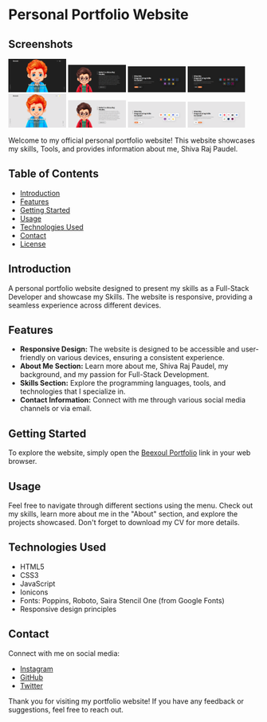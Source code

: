  # Personal Portfolio Website

## Screenshots

<img src="./Screenshot/ScreenShot_Dark_Theme_1.png" width="23%"></img> <img src="./screenshot/ScreenShot_Dark_Theme_2.png" width="23%"></img> <img src="./screenshot/ScreenShot_Dark_Theme_3.png" width="23%"></img> <img src="./Screenshot/ScreenShot_Dark_Theme_4.png" width="23%"></img> <img src="./screenshot/ScreenShot_White_Theme_1.png" width="23%"></img> <img src="./screenshot/ScreenShot_White_Theme_2.png" width="23%"></img> <img src="./screenshot/ScreenShot_White_Theme_3.png" width="23%"></img> <img src="./screenshot/ScreenShot_White_Theme_4.png" width="23%"></img> 

Welcome to my official personal portfolio website! This website showcases my skills, Tools, and provides information about me, Shiva Raj Paudel.

## Table of Contents

- [Introduction](#introduction)
- [Features](#features)
- [Getting Started](#getting-started)
- [Usage](#usage)
- [Technologies Used](#technologies-used)
- [Contact](#contact)
- [License](#license)

## Introduction
A personal portfolio website designed to present my skills as a Full-Stack Developer and showcase my Skills. The website is responsive, providing a seamless experience across different devices.

## Features

- **Responsive Design:** The website is designed to be accessible and user-friendly on various devices, ensuring a consistent experience.
- **About Me Section:** Learn more about me, Shiva Raj Paudel, my background, and my passion for Full-Stack Development.
- **Skills Section:** Explore the programming languages, tools, and technologies that I specialize in.
- **Contact Information:** Connect with me through various social media channels or via email.

## Getting Started

To explore the website, simply open the [Beexoul Portfolio](www.shivarajpaudel.com.np) link in your web browser.

## Usage

Feel free to navigate through different sections using the menu. Check out my skills, learn more about me in the "About" section, and explore the projects showcased. Don't forget to download my CV for more details.

## Technologies Used

- HTML5
- CSS3
- JavaScript
- Ionicons
- Fonts: Poppins, Roboto, Saira Stencil One (from Google Fonts)
- Responsive design principles

## Contact

Connect with me on social media:
- [Instagram](https://www.instagram.com/not_beexoul/)
- [GitHub](https://github.com/Beexoul)
- [Twitter](https://twitter.com/shivarajpaudel_)


Thank you for visiting my portfolio website! If you have any feedback or suggestions, feel free to reach out.
